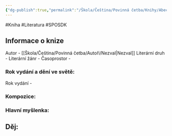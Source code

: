 ```yaml
---
{"dg-publish":true,"permalink":"/Škola/Čeština/Povinná četba/Knihy/Abeceda/","created":"2023-11-28T12:00:38.437+01:00","updated":"2024-03-13T18:28:04.674+01:00"}
---
```


#Kniha #Literatura #SPOSDK
## Informace o knize
Autor - [[Škola/Čeština/Povinná četba/Autoři/Nezval\|Nezval]]
Literární druh - 
Literární žánr - 
Časoprostor -
### Rok vydání a dění ve světě:
Rok vydání -
### Kompozice: 

### Hlavní myšlenka:

## Děj: